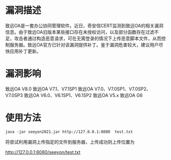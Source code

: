 # 漏洞描述
致远OA是一套办公协同管理软件。近日，奇安信CERT监测到致远OA的相关漏洞信息。由于致远OA旧版本某些接口存在未授权访问，以及部分函数存在过滤不足，攻击者通过构造恶意请求，可在无需登录的情况下上传恶意脚本文件，从而控制服务器。致远OA官方已针对该漏洞提供补丁。鉴于漏洞危害较大，建议用户尽快应用补丁更新。

# 漏洞影响
致远OA V8.0
致远OA V7.1、V7.1SP1
致远OA V7.0、V7.0SP1、V7.0SP2、V7.0SP3
致远OA V6.0、V6.1SP1、V6.1SP2
致远OA V5.x
致远OA G6

# 使用方法

```
java -jar seeyon2021.jar http://127.0.0.1:8080  test.txt
```

将尝试利用漏洞上传指定的文件到服务器，上传成功则上传位置为

http://127.0.0.1:8080/seeyon/test.txt
